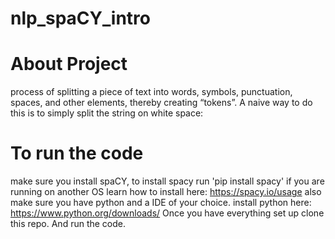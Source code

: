 # nlp_spaCY_intro

# About Project
 process of splitting a piece of text into words, symbols, punctuation, spaces,
 and other elements, thereby creating “tokens”. A naive way to do this is to
 simply split the string on white space:

# To run the code
  make sure you install spaCY, to install spacy run 'pip install spacy'
  if you are running on another OS learn how to install here: https://spacy.io/usage
  also make sure you have python and a IDE of your choice.
  install python here: https://www.python.org/downloads/
  Once you have everything set up clone this repo. And run the code. 
